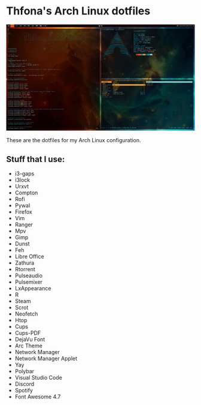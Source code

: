 # Thfona's Arch Linux dotfiles

![Screenshot](Screenshot.png)

These are the dotfiles for my Arch Linux configuration.


## Stuff that I use:

+ i3-gaps
+ i3lock
+ Urxvt
+ Compton
+ Rofi
+ Pywal
+ Firefox
+ Vim
+ Ranger
+ Mpv
+ Gimp
+ Dunst
+ Feh
+ Libre Office
+ Zathura
+ Rtorrent
+ Pulseaudio
+ Pulsemixer
+ LxAppearance
+ R
+ Steam
+ Scrot
+ Neofetch
+ Htop
+ Cups
+ Cups-PDF
+ DejaVu Font
+ Arc Theme
+ Network Manager
+ Network Manager Applet
+ Yay
+ Polybar
+ Visual Studio Code
+ Discord
+ Spotify
+ Font Awesome 4.7
